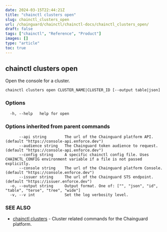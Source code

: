 ```yaml
---
date: 2024-03-15T22:44:21Z
title: "chainctl clusters open"
slug: chainctl_clusters_open
url: /chainguard/chainctl/chainctl-docs/chainctl_clusters_open/
draft: false
tags: ["chainctl", "Reference", "Product"]
images: []
type: "article"
toc: true
---
```

## chainctl clusters open

Open the console for a cluster.

```
chainctl clusters open CLUSTER_NAME|CLUSTER_ID [--output table|json]
```

### Options

```
  -h, --help   help for open
```

### Options inherited from parent commands

```
      --api string        The url of the Chainguard platform API. (default "https://console-api.enforce.dev")
      --audience string   The Chainguard token audience to request. (default "https://console-api.enforce.dev")
      --config string     A specific chainctl config file. Uses CHAINCTL_CONFIG environment variable if a file is not passed explicitly.
      --console string    The url of the Chainguard platform Console. (default "https://console.enforce.dev")
      --issuer string     The url of the Chainguard STS endpoint. (default "https://issuer.enforce.dev")
  -o, --output string     Output format. One of: ["", "json", "id", "table", "terse", "tree", "wide"]
  -v, --v int             Set the log verbosity level.
```

### SEE ALSO

* [chainctl clusters](/chainguard/chainctl/chainctl-docs/chainctl_clusters/)	 - Cluster related commands for the Chainguard platform.

